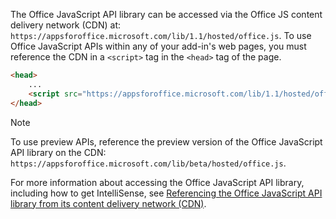 The Office JavaScript API library can be accessed via the Office JS content delivery network (CDN) at: `https://appsforoffice.microsoft.com/lib/1.1/hosted/office.js`. To use Office JavaScript APIs within any of your add-in's web pages, you must reference the CDN in a `<script>` tag in the `<head>` tag of the page.

```html
<head>
    ...
    <script src="https://appsforoffice.microsoft.com/lib/1.1/hosted/office.js" type="text/javascript"></script>
</head>
```

> [!NOTE]
> To use preview APIs, reference the preview version of the Office JavaScript API library on the CDN: `https://appsforoffice.microsoft.com/lib/beta/hosted/office.js`.

For more information about accessing the Office JavaScript API library, including how to get IntelliSense, see [Referencing the Office JavaScript API library from its content delivery network (CDN)](../develop/referencing-the-javascript-api-for-office-library-from-its-cdn.md).

